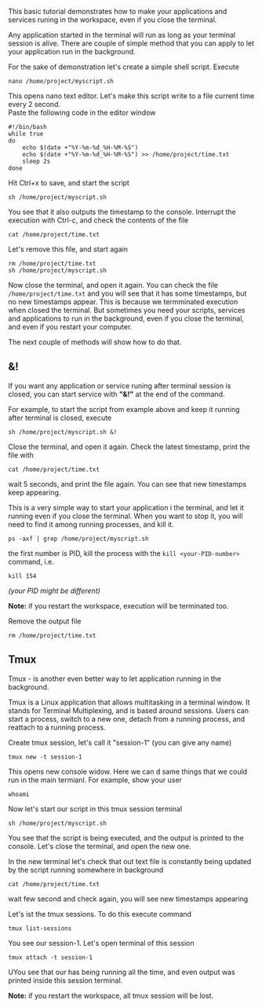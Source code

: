 This basic tutorial demonstrates how to make your applications and services runing in the workspace, 
even if you close the terminal.  

Any application started in the terminal will run as long as your terminal session is alive. There are couple of simple 
method that you can apply to let your application run in the background.   

For the sake of demonstration let's create a simple shell script. Execute 

```
nano /home/project/myscript.sh
```

This opens nano text editor. Let's make this script write to a file current time every 2 second.  
Paste the following code in the editor window 

```
#!/bin/bash
while true
do  
    echo $(date +"%Y-%m-%d_%H-%M-%S")
	echo $(date +"%Y-%m-%d_%H-%M-%S") >> /home/project/time.txt
    sleep 2s
done
```

Hit Ctrl+x to save, and start the script 

```
sh /home/project/myscript.sh
```

You see that it also outputs the timestamp to the console. Interrupt the execution with Ctrl-c, and check the 
contents of the file 

```
cat /home/project/time.txt
```

Let's remove this file, and start again 

```
rm /home/project/time.txt
sh /home/project/myscript.sh
```

Now close the terminal, and open it again. You can check the file `/home/project/time.txt` and you will see that it has some timestamps, 
but no new timestamps appear. This is because we termminated execution when closed the terminal. But sometimes you need your scripts, 
services and applications to run in the background, even if you close the terminal, and even if you restart your computer. 

The next couple of methods will show how to do that. 

## &!

If you want any application or service runing after terminal session is closed, you can start service with **"&!"** at the end of 
the command.  

For example, to start the script from example above and keep it running after terminal is closed, execute  

```
sh /home/project/myscript.sh &!
```   

Close the terminal, and open it again. Check the latest timestamp, print the file with

```
cat /home/project/time.txt
```

wait 5 seconds, and print the file again. You can see that new timestamps keep appearing. 

This is a very simple way to start your application i the terminal, and let it running even if you close the terminal. 
When you want to stop it, you will need to find it among running processes, and kill it. 

```
ps -axf | grep /home/project/myscript.sh
```

the first number is PID, kill the process with the `kill <your-PID-number>` command, i.e. 

```
kill 154
```

*(your PID might be different)*


**Note:** if you restart the workspace, execution will be terminated too.  

Remove the output file 

```
rm /home/project/time.txt
```

## Tmux 

Tmux - is another even better way to let application running in the background.  

Tmux is a Linux application that allows multitasking in a terminal window. It stands for Terminal Multiplexing, and is based around sessions. 
Users can start a process, switch to a new one, detach from a running process, and reattach to a running process.

Create tmux session, let's call it "session-1" (you can give any name)

```
tmux new -t session-1
```

This opens new console widow. Here we can d same things that we could run in the main termianl. For example, show your user 

```
whoami
```

Now let's start our script in this tmux session terminal 

```
sh /home/project/myscript.sh
```

You see that the script is being executed, and the output is printed to the console. Let's close the terminal, and open the new one.  

In the new terminal let's check that out text file is constantly being updated by the script running somewhere in background 

```
cat /home/project/time.txt
```

wait few second and check again, you will see new timestamps appearing

Let's ist the tmux sessions. To do this execute command 

```
tmux list-sessions 
```

You see our session-1. Let's open terminal of this session

```
tmux attach -t session-1
```

UYou see that our has being running all the time, and even output was printed inside this session terminal. 

**Note:** if you restart the workspace, all tmux session will be lost.  